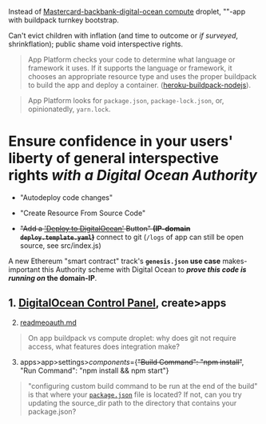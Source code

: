 Instead of [Mastercard-backbank-digital-ocean compute](https://github.com/NickCarducci/mastercard-backbank-digital-ocean) droplet, ""-app with buildpack turnkey bootstrap.

Can't evict children with inflation (and time to outcome or *if surveyed*, shrinkflation); public shame void interspective rights.

>App Platform checks your code to determine what language or framework it uses. If it supports the language or framework, it chooses an appropriate resource type and uses the proper buildpack to build the app and deploy a container. ([heroku-buildpack-nodejs](https://docs.digitalocean.com/products/app-platform/reference/buildpacks/nodejs/)).

>App Platform looks for `package.json`, `package-lock.json`, or, opinionatedly, `yarn.lock`.

# Ensure confidence in your users' liberty of general interspective rights *with a Digital Ocean Authority*

- "Autodeploy code changes"

- "Create Resource From Source Code"

- ~~"Add a ['Deploy to DigitalOcean'](https://github.com/NickCarducci/Nonce-Minter-Bot) Button" **(IP-domain `deploy.template.yaml`)**~~ connect to git (`/logs` of app can still be open source, see src/index.js)

A new Ethereum "smart contract" track's **`genesis.json` use case** makes-important this Authority scheme with Digital Ocean to ***prove this code is running on* the domain-IP**.

## 1. [DigitalOcean Control Panel](https://cloud.digitalocean.com/), create>apps

2. [readmeoauth.md](https://github.com/NickCarducci/mastercard-backbank-digital-ocean-app/readmeoauth.md)

> On app buildpack vs compute droplet: why does git not require access, what features does integration make?

3. apps>app>settings>*components*={~~"Build Command": "npm install"~~, "Run Command": "npm install && npm start"}

>"configuring custom build command to be run at the end of the build" is that where your [`package.json`](https://www.digitalocean.com/community/questions/how-to-use-the-apps-build-command-for-static-site-resources) file is located? If not, can you try updating the source_dir path to the directory that contains your package.json?

